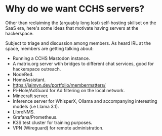 # Why do we want CCHS servers?

Other than reclaiming the (arguably long lost) self-hosting skillset on the SaaS era, here's some ideas that motivate having servers at the hackerspace.

Subject to triage and discussion among members. As heard IRL at the space, members are getting talking about:

* Running a CCHS Mastodon instance.
* A matrix.org server wtih bridges to different chat services, good for hackerspace outreach.
* NodeRed.
* HomeAssistant.
* https://jaimyn.dev/portfolio/membermatters/
* Pi-Hole/AdGuard for Ad filtering on the local network.
* Minecraft server.
* Inference server for WhisperX, Ollama and accompanying interesting models (i.e Llama 3.1).
* LibreNMS.
* Grafana/Prometheus.
* K3S test cluster for training purposes.
* VPN (Wireguard) for remote administration.

